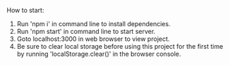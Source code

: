 How to start:

1. Run 'npm i' in command line to install dependencies.
2. Run 'npm start' in command line to start server.
3. Goto localhost:3000 in web browser to view project.
4. Be sure to clear local storage before using this project for the first time by running 'localStorage.clear()' in the browser console.

